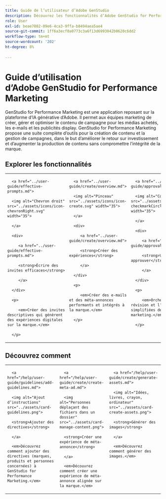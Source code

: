 ```yaml
---
title: Guide de l’utilisateur d’Adobe GenStudio
description: Découvrez les fonctionnalités d’Adobe GenStudio for Performance Marketing. Découvrez comment créer des ressources sur la marque, générer des variations et optimiser les expériences.
role: User
exl-id: beae7802-09e6-4ca3-9ffa-b8494aea5ae4
source-git-commit: 1ff6a3ecf0a0773c3a6f13d6993042b0620c6dd2
workflow-type: tm+mt
source-wordcount: '202'
ht-degree: 8%

---
```


# Guide d’utilisation d’Adobe GenStudio for Performance Marketing

GenStudio for Performance Marketing est une application reposant sur la plateforme d’IA générative d’Adobe. Il permet aux équipes marketing de créer, gérer et optimiser le contenu de campagne pour les médias achetés, les e-mails et les publicités display. GenStudio for Performance Marketing propose une suite complète d’outils pour la création de contenu et la gestion de campagnes, dans le but d’améliorer le retour sur investissement et d’augmenter la production de contenu sans compromettre l’intégrité de la marque.

## Explorer les fonctionnalités

<table style="table-layout:fixed">

<tr style="border: 0;">

   <td valign="top">

      <a href="../user-guide/effective-prompts.md">

      <img alt="Chevron droit" src="../assets/icons/icon-chevronRight.svg" width="35">

      </a>

      <div>

         <a href="../user-guide/effective-prompts.md">

         <strong>Écrire des invites efficaces</strong>

         </a>

      </div>

      <p>

         <em>Créer des invites descriptives qui génèrent des expériences digitales sur la marque.</em>

      </p>

   </td>

   <td valign="top">

      <a href="../user-guide/create/overview.md">

      <img alt="Pinceau" src="../assets/icons/icon-create.svg" width="35">

      </a>

      <div>

         <a href="../user-guide/create/overview.md">

         <strong>Créer des expériences</strong>

         </a>

      </div>

      <p>

         <em>Créer des e-mails et des méta-annonces performants et intégrés à la marque.</em>

      </p>

   </td>

   <td valign="top">

      <a href="../user-guide/approvals/overview.md">

      <img alt="Coche" src="../assets/icons/icon-checkmarkCircle.svg" width="35">

      </a>

      <div>

         <a href="../user-guide/approvals/overview.md">

         <strong>Vérifier et approuver</strong>

         </a>

      </div>

      <p>

         <em>Orchestrez la révision et l’approbation simplifiées des ressources marketing.</em>

      </p>

   </td>

   <td valign="top">

      <a href="../user-guide/content/overview.md">

      <img alt="Grille" src="../assets/icons/icon-images.svg" width="35">

      </a>

      <div>

         <a href="../user-guide/content/overview.md">

         <strong>Gérer le contenu</strong>

         </a>

      </div>

      <p>

         <em>Rechercher, gérer et réutiliser du contenu tout en respectant les directives de la marque.</em>

      </p>

   </td>

   <td valign="top">

      <a href="../user-guide/insights/overview.md">

      <img alt="Graphique" src="../assets/icons/icon-dataAnalytics.svg" width="35">

      </a>

      <div>

         <a href="../user-guide/insights/overview.md">

         <strong>Afficher les informations</strong>

         </a>

      </div>

      <p>

         <em>Analysez l’efficacité du contenu des canaux médias payants.</em>

      </p>

   </td>

</tr>

</table>

## Découvrez comment

<table style="table-layout:fixed">

<td valign="top">

   <div>

      <a href="/help/user-guide/guidelines/add-guidelines.md">

      <img alt="Ajout d’instructions" src="../assets/card-guidelines.png">

      <strong>Ajouter des directives</strong>

      </a>

   </div>

   <p>

      <em>Découvrez comment ajouter des directives (marques, produits et personnes concernées) à GenStudio for Performance Marketing.</em>

   </p>

</td>

<td valign="top">

   <div>

      <a href="/help/user-guide/create/create-meta-ad.md">

      <img alt="Personnes déplaçant des fichiers dans un dossier" src="../assets/card-manage-content.png">

      <strong>Créer une expérience de méta-annonce</strong>

      </a>

   </div>

   <p>

      <em>Découvrez comment créer une expérience de méta-annonce alignée sur la marque.</em>

   </p>

</td>

<td valign="top">

   <div>

      <a href="/help/user-guide/create/generate-assets.md">

      <img alt="Idées, livres, crayon, ordinateur" src="../assets/card-create-assets.png">

      <strong>Générer des images</strong>

      </a>

   </div>

   <p>

      <em>Découvrez comment générer des images.</em>

   </p>

</td>

</table>
